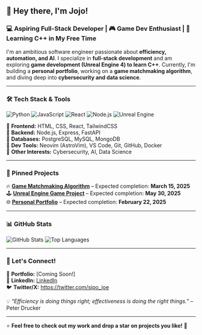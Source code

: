 ## 👋 Hey there, I'm Jojo!

### 💻 Aspiring Full-Stack Developer | 🎮 Game Dev Enthusiast | 🚀 Learning C++ in My Free Time

I'm an ambitious software engineer passionate about **efficiency, automation, and AI**. I specialize in **full-stack development** and am exploring **game development (Unreal Engine 4) to learn C++**. Currently, I'm building a **personal portfolio**, working on a **game matchmaking algorithm**, and diving deep into **cybersecurity and data science**.

---

### 🛠️ Tech Stack & Tools

![Python](https://img.shields.io/badge/Python-3776AB?style=for-the-badge&logo=python&logoColor=white)
![JavaScript](https://img.shields.io/badge/JavaScript-F7DF1E?style=for-the-badge&logo=javascript&logoColor=black)
![React](https://img.shields.io/badge/React-20232A?style=for-the-badge&logo=react&logoColor=61DAFB)
![Node.js](https://img.shields.io/badge/Node.js-339933?style=for-the-badge&logo=nodedotjs&logoColor=white)
![Unreal Engine](https://img.shields.io/badge/Unreal%20Engine-0E1128?style=for-the-badge&logo=unrealengine&logoColor=white)

🔹 **Frontend:** HTML, CSS, React, TailwindCSS  
🔹 **Backend:** Node.js, Express, FastAPI  
🔹 **Databases:** PostgreSQL, MySQL, MongoDB  
🔹 **Dev Tools:** Neovim (AstroVim), VS Code, Git, GitHub, Docker  
🔹 **Other Interests:** Cybersecurity, AI, Data Science

---

### 📌 Pinned Projects

🔥 **[Game Matchmaking Algorithm](https://github.com/your-username/matchmaking-algo)** – Expected completion: **March 15, 2025**  
🕹 **[Unreal Engine Game Project](https://github.com/your-username/ue4-game)** – Expected completion: **May 30, 2025**  
🌐 **[Personal Portfolio](https://github.com/your-username/portfolio-site)** – Expected completion: **February 22, 2025**

---

### 📊 GitHub Stats

![GitHub Stats](https://github-readme-stats.vercel.app/api?username=JojoBaPb&show_icons=true&theme=radical)
![Top Languages](https://github-readme-stats.vercel.app/api/top-langs/?username=JojoBaPb&layout=compact&theme=radical)

---

### 📢 Let's Connect!

💼 **Portfolio:** [Coming Soon!]  
💬 **LinkedIn:** [LinkedIn](https://linkedin.com/in/)  
🐦 **Twitter/X:** https://twitter.com/sipo_joe  

💡 *“Efficiency is doing things right; effectiveness is doing the right things.”* – Peter Drucker

---

⭐ **Feel free to check out my work and drop a star on projects you like!** 🚀

